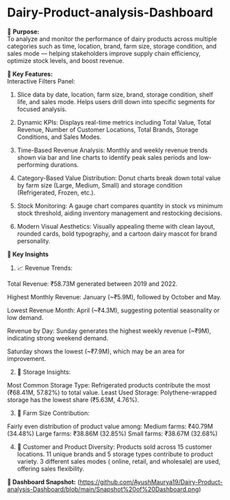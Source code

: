 # Dairy-Product-analysis-Dashboard
🎯 **Purpose:**<br>
To analyze and monitor the performance of dairy products across multiple categories such as time, location, brand, farm size, storage condition, and sales mode — helping stakeholders improve supply chain efficiency, optimize stock levels, and boost revenue.

**📌 Key Features:**<br>
Interactive Filters Panel:

1. Slice data by date, location, farm size, brand, storage condition, shelf life, and sales mode.
Helps users drill down into specific segments for focused analysis.

2. Dynamic KPIs:
Displays real-time metrics including Total Value, Total Revenue, Number of Customer Locations, Total Brands, Storage Conditions, and Sales Modes.

3. Time-Based Revenue Analysis:
Monthly and weekly revenue trends shown via bar and line charts to identify peak sales periods and low-performing durations.

4. Category-Based Value Distribution:
Donut charts break down total value by farm size (Large, Medium, Small) and storage condition (Refrigerated, Frozen, etc.).

5. Stock Monitoring:
A gauge chart compares quantity in stock vs minimum stock threshold, aiding inventory management and restocking decisions.

6. Modern Visual Aesthetics:
Visually appealing theme with clean layout, rounded cards, bold typography, and a cartoon dairy mascot for brand personality.

**🔎 Key Insights**<br>

1. 📈 Revenue Trends:

Total Revenue: ₹58.73M generated between 2019 and 2022.

Highest Monthly Revenue: January (~₹5.9M), followed by October and May.

Lowest Revenue Month: April (~₹4.3M), suggesting potential seasonality or low demand.

Revenue by Day: Sunday generates the highest weekly revenue (~₹9M), indicating strong weekend demand.

Saturday shows the lowest (~₹7.9M), which may be an area for improvement.

2. 🧊 Storage Insights:

Most Common Storage Type:
Refrigerated products contribute the most (₹68.41M, 57.82%) to total value.
Least Used Storage:
Polythene-wrapped storage has the lowest share (₹5.63M, 4.76%).

3. 🚜 Farm Size Contribution:
   
Fairly even distribution of product value among:
Medium farms: ₹40.79M (34.48%)
Large farms: ₹38.86M (32.85%)
Small farms: ₹38.67M (32.68%)

4. 🧾 Customer and Product Diversity:
Products sold across 15 customer locations.
11 unique brands and 5 storage types contribute to product variety.
3 different sales modes ( online, retail, and wholesale) are used, offering sales flexibility.

**📸 Dashboard Snapshot:** 
(https://github.com/AyushMaurya19/Dairy-Product-analysis-Dashboard/blob/main/Snapshot%20of%20Dashboard.png)
